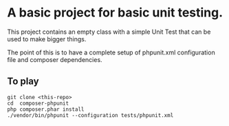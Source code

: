 # A basic project for basic unit testing.

This project contains an empty class with a simple Unit Test that can be used to make bigger things.

The point of this is to have a complete setup of phpunit.xml configuration file and composer dependencies.

## To play

```
git clone <this-repo>
cd  composer-phpunit
php composer.phar install
./vendor/bin/phpunit --configuration tests/phpunit.xml
```
